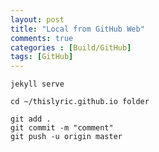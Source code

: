 ```yaml
---
layout: post
title: "Local from GitHub Web"
comments: true
categories : [Build/GitHub]
tags: [GitHub]
---
```


```jekyll serve```

```cd ~/thislyric.github.io folder```

```
git add .
git commit -m "comment"
git push -u origin master
```
